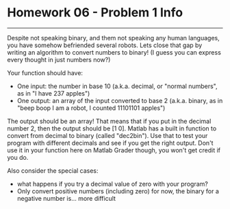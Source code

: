 # Homework 06 - Problem 1 Info
---
Despite not speaking binary, and them not speaking any human languages, you have somehow befriended several robots. Lets close that gap by writing an algorithm to convert numbers to binary! (I guess you can express every thought in just numbers now?)

Your function should have:
- One input: the number in base 10 (a.k.a. decimal, or "normal numbers", as in "I have 237 apples")
- One output: an array of the input converted to base 2 (a.k.a. binary, as in "beep boop I am a robot, I counted 11101101 apples")

The output should be an array! That means that if you put in the decimal number 2, then the output should be [1 0]. Matlab has a built in function to convert from decimal to binary (called "dec2bin"). Use that to test your program with different decimals and see if you get the right output. Don't use it in your function here on Matlab Grader though, you won't get credit if you do.

Also consider the special cases: 
- what happens if you try a decimal value of zero with your program? 
- Only convert positive numbers (including zero) for now, the binary for a negative number is... more difficult
